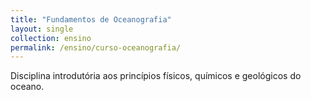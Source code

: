 ```yaml
---
title: "Fundamentos de Oceanografia"
layout: single
collection: ensino
permalink: /ensino/curso-oceanografia/
---
```


Disciplina introdutória aos princípios físicos, químicos e geológicos do oceano.
